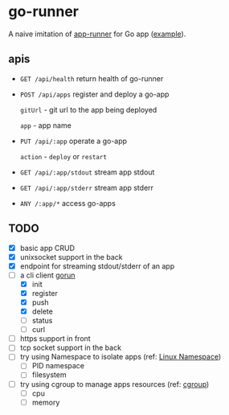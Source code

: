 # go-runner

A naive imitation of [app-runner](https://github.com/danielflower/app-runner) for Go app ([example](https://github.com/JackKCWong/go-runner-hello-world)).


## apis 

* `GET /api/health` return health of go-runner
  
* `POST /api/apps` register and deploy a go-app
 
    `gitUrl` - git url to the app being deployed
 
    `app` - app name
  
* `PUT /api/:app` operate a go-app
 
    `action` - `deploy` or `restart`

* `GET /api/:app/stdout` stream app stdout 

* `GET /api/:app/stderr` stream app stderr

* `ANY /:app/*` access go-apps


## TODO

* [x] basic app CRUD
* [x] unixsocket support in the back
* [x] endpoint for streaming stdout/stderr of an app 
* [ ] a cli client [gorun](https://github.com/JackKCWong/go-runner/tree/main/cmd/client/gorun)
    * [x] init
    * [x] register
    * [x] push
    * [x] delete
    * [ ] status
    * [ ] curl
* [ ] https support in front
* [ ] tcp socket support in the back
* [ ] try using Namespace to isolate apps (ref: [Linux Namespace](https://medium.com/@teddyking/linux-namespaces-850489d3ccf))
    * [ ] PID namespace
    * [ ] filesystem
* [ ] try using cgroup to manage apps resources (ref: [cgroup](https://github.com/containerd/cgroups))
    * [ ] cpu
    * [ ] memory
